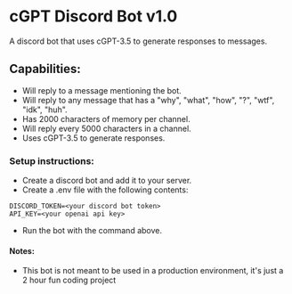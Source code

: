 # cGPT Discord Bot v1.0

A discord bot that uses cGPT-3.5 to generate responses to messages.

## Capabilities:

* Will reply to a message mentioning the bot.
* Will reply to any message that has a "why", "what", "how", "?", "wtf", "idk", "huh".
* Has 2000 characters of memory per channel.
* Will reply every 5000 characters in a channel.
* Uses cGPT-3.5 to generate responses.

### Setup instructions:

* Create a discord bot and add it to your server.
* Create a .env file with the following contents:

```
DISCORD_TOKEN=<your discord bot token>
API_KEY=<your openai api key>
```

* Run the bot with the command above.

#### Notes:

* This bot is not meant to be used in a production environment, it's just a 2 hour fun coding project
